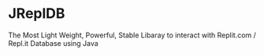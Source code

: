 # JReplDB
The Most Light Weight, Powerful, Stable Libaray to interact with Replit.com / Repl.it Database using Java
